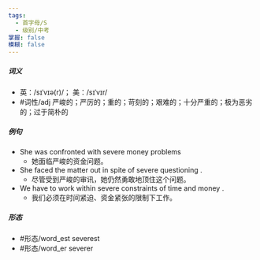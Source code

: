 ```yaml
---
tags:
  - 首字母/S
  - 级别/中考
掌握: false
模糊: false
---
```

##### 词义
- 英：/sɪˈvɪə(r)/； 美：/sɪˈvɪr/
- #词性/adj  严峻的；严厉的；重的；苛刻的；艰难的；十分严重的；极为恶劣的；过于简朴的
##### 例句
- She was confronted with severe money problems
	- 她面临严峻的资金问题。
- She faced the matter out in spite of severe questioning .
	- 尽管受到严峻的审讯，她仍然勇敢地顶住这个问题。
- We have to work within severe constraints of time and money .
	- 我们必须在时间紧迫、资金紧张的限制下工作。
##### 形态
- #形态/word_est severest
- #形态/word_er severer
